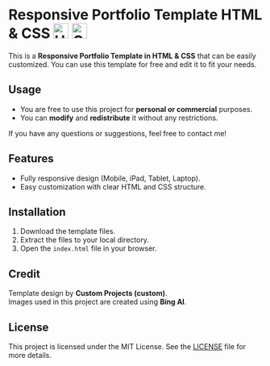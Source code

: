 # Responsive Portfolio Template HTML & CSS <img src="https://upload.wikimedia.org/wikipedia/commons/thumb/6/61/HTML5_logo_and_wordmark.svg/225px-HTML5_logo_and_wordmark.svg.png" alt="HTML Logo" width="30" /> <img src="https://upload.wikimedia.org/wikipedia/commons/thumb/6/62/CSS3_logo.svg/512px-CSS3_logo.svg.png" alt="CSS3 Logo" width="30" />
This is a **Responsive Portfolio Template in HTML & CSS** that can be easily customized. You can use this template for free and edit it to fit your needs.

## Usage

- You are free to use this project for **personal or commercial** purposes.
- You can **modify** and **redistribute** it without any restrictions.

If you have any questions or suggestions, feel free to contact me!

## Features

- Fully responsive design (Mobile, iPad, Tablet, Laptop).
- Easy customization with clear HTML and CSS structure.

## Installation

1. Download the template files.
2. Extract the files to your local directory.
3. Open the `index.html` file in your browser.

## Credit
Template design by **Custom Projects (custom)**.<br>Images used in this project are created using **Bing AI**.

## License
This project is licensed under the MIT License. See the [LICENSE](LICENSE) file for more details.
